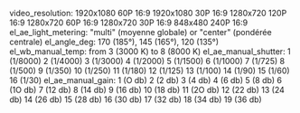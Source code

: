 video_resolution:
    1920x1080 60P 16:9
    1920x1080 30P 16:9
    1280x720 120P 16:9
    1280x720 60P 16:9
    1280x720 30P 16:9
    848x480 240P 16:9
el_ae_light_metering: "multi" (moyenne globale) or "center" (pondérée centrale)
el_angle_deg: 170 (185°), 145 (165°), 120 (135°)
el_wb_manual_temp: from 3 (3000 K) to 8 (8000 K)
el_ae_manual_shutter: 
    1 (1/8000)
    2 (1/4000)
    3 (1/3000)
    4 (1/2000)
    5 (1/1500)
    6 (1/1000)
    7 (1/725)
    8 (1/500)
    9 (1/350)
    10 (1/250)
    11 (1/180)
    12 (1/125)
    13 (1/100)
    14 (1/90)
    15 (1/60)
    16 (1/30)
el_ae_manual_gain: 
    1 (O db)
    2 (2 db)
    3 (4 db)
    4 (6 db)
    5 (8 db)
    6 (1O db)
    7 (12 db)
    8 (14 db)
    9 (16 db)
    10 (18 db)
    11 (2O db)
    12 (22 db)
    13 (24 db)
    14 (26 db)
    15 (28 db)
    16 (30 db)
    17 (32 db)
    18 (34 db)
    19 (36 db)